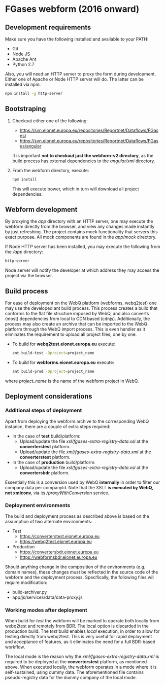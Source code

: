 # FGases webform (2016 onward)

## Development requirements

Make sure you have the following installed and available to your PATH:
- Git
- Node JS
- Apache Ant
- Python 2.7

Also, you will need an HTTP server to proxy the form during development. Either one of Apache or Node HTTP server will do. The latter can be installed via npm:
```bash
npm install -g http-server
```

## Bootstraping

1. Checkout either one of the following:
    - https://svn.eionet.europa.eu/repositories/Reportnet/Dataflows/FGases/
    - https://svn.eionet.europa.eu/repositories/Reportnet/Dataflows/FGases/angular

    It is important **not to checkout just the webform-v2 directory**, as the build process has external dependencies to the _angular/xml_ directory.
2. From the webform directory, execute:
    ```bash
    npm install
    ```
    This will execute bower, which in turn will download all project dependencies.
    
## Webform development

By proxying the _app_ directory with an HTTP server, one may execute the webform directly from the browser, and view any changes made instantly by just refreshing. The project contains mock functionality that servers this exact purpose. All mock components are found in the _app/mock_ directory.

If Node HTTP server has been installed, you may execute the following from the _/app_ directory:
```bash
http-server
```
Node server will notify the developer at which address they may access the project via the browser.

## Build process

For ease of deployment on the WebQ platform (webforms, webq2test) one may use the developed ant build process. This process creates a build that conforms to the flat file structure imposed by WebQ, and also converts (most) dependencies from local to CDN based (cdnjs). Additionally, the process may also create an archive that can be imported to the WebQ platform through the WebQ import process. This is even handier as it eliminates the requirement to upload all project files, one by one.

- To build for **webq2test.eionet.europa.eu** execute:
    ```bash
    ant build-test -Dproject=project_name
    ```
- To build for **webforms.eionet.europa.eu** execute:
    ```bash
    ant build-prod -Dproject=project_name
    ```
    
where _project_name_ is the name of the webform project in WebQ.

## Deployment considerations

### Additional steps of deployment

Apart from deploying the webform archive to the corresponding WebQ instance, there are a couple of extra steps required:

- In the case of **test** build/platform:
    - Upload/update the file _xsl/fgases-extra-registry-data.xsl_ at the **converterstest** platform.
    - Upload/update the file _xml/fgases-extra-registry-data.xml_ at the **converterstest** platform.
- In the case of **production** build/platform:
    - Upload/update the file _xsl/fgases-extra-registry-data.xsl_ at the **convertersbdr** platform.

Essentially this is a conversion used by WebQ **internally** in order to filter our company data per companyId. Note that the XSLT **is executed by WebQ, not xmlconv**, via its _/proxyWithConversion_ service.

### Deployment environments

The build and deployment process as described above is based on the assumption of two alternate environments:
- Test
    - https://converterstest.eionet.europa.eu
    - https://webq2test.eionet.europa.eu
- Production
    - https://convertersbdr.eionet.europa.eu
    - https://webformsbdr.eionet.europa.eu

Should anything change in the composition of the environments (e.g. domain names), these changes must be reflected in the source code of the webform and the deployment process. Specifically, the following files will require modification:
- build-archiver.py
- app/js/services/data/data-proxy.js

### Working modes after deployment

When build for _test_ the webform will be marked to operate both locally from webq2test and remotely from BDR. The local option is discarded in the production build. The _test_ build enables _local_ execution, in order to allow for testing directly from webq2test. This is very useful for rapid deployment and acceptance of features, as it eliminates the need for a full BDR-based workflow.

The local mode is the reason why the _xml/fgases-extra-registry-data.xml_ is required to be deployed at the **converterstest** platform, as mentioned above. When executed locally, the webform operates in a mode where it is self-sustained, using dummy data. The aforementioned file contains pseudo-registry data for the dummy company of the local mode.
